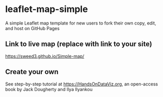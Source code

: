 # leaflet-map-simple
A simple Leaflet map template for new users to fork their own copy, edit, and host on GitHub Pages

## Link to live map (replace with link to your site)
https://sweed3.github.io/Simple-map/

## Create your own
See step-by-step tutorial at https://HandsOnDataViz.org, an open-access book by Jack Dougherty and Ilya Ilyankou
